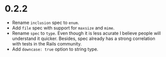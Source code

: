 # 0.2.2

- Rename `inclusion` spec to `enum`.
- Add `file` spec with support for `maxsize` and `mime`.
- Rename `spec` to `type`. Even though it is less acurate I believe people will
  understand it quicker. Besides, spec already has a strong correlation with
  tests in the Rails community.
- Add `downcase: true` option to string type.
